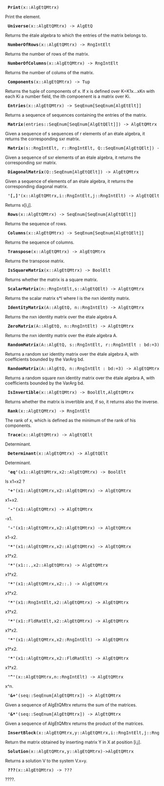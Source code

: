 <pre><b> Print</b>(x::AlgEtQMtrx)</pre>
Print the element.
<pre><b> Universe</b>(x::AlgEtQMtrx) -> AlgEtQ</pre>
Returns the étale algebra to which the entries of the matrix belongs to.
<pre><b> NumberOfRows</b>(x::AlgEtQMtrx) -> RngIntElt</pre>
Returns the number of rows of the matrix.
<pre><b> NumberOfColumns</b>(x::AlgEtQMtrx) -> RngIntElt</pre>
Returns the number of colums of the matrix.
<pre><b> Components</b>(x::AlgEtQMtrx) -> Tup</pre>
Returns the tuple of components of x. If x is defined over K=K1x...xKn with each Ki a number field, the ith compoenent is a matrix over Ki.
<pre><b> Entries</b>(x::AlgEtQMtrx) -> SeqEnum[SeqEnum[AlgEtElt]]</pre>
Returns a sequence of sequences containing the entries of the matrix.
<pre><b> Matrix</b>(entries::SeqEnum[SeqEnum[AlgEtQElt]]) -> AlgEtQMtrx</pre>
Given a sequence of s sequences of r elements of an étale algebra, it returns the corresponding sxr matrix.
<pre><b> Matrix</b>(s::RngIntElt, r::RngIntElt, Q::SeqEnum[AlgEtQElt]) -> AlgEtQMtrx</pre>
Given a sequence of sxr elements of an étale algebra, it returns the corresponding sxr matrix.
<pre><b> DiagonalMatrix</b>(Q::SeqEnum[AlgEtQElt]) -> AlgEtQMtrx</pre>
Given a sequence of elements of an étale algebra, it returns the corresponding diagonal matrix.
<pre><b> '[,]'</b>(x::AlgEtQMtrx,i::RngIntElt,j::RngIntElt) -> AlgEtQElt</pre>
Returns x[i,j].
<pre><b> Rows</b>(x::AlgEtQMtrx) -> SeqEnum[SeqEnum[AlgEtQElt]]</pre>
Returns the sequence of rows.
<pre><b> Columns</b>(x::AlgEtQMtrx) -> SeqEnum[SeqEnum[AlgEtQElt]]</pre>
Returns the sequence of columns.
<pre><b> Transpose</b>(x::AlgEtQMtrx) -> AlgEtQMtrx</pre>
Returns the transpose matrix.
<pre><b> IsSquareMatrix</b>(x::AlgEtQMtrx) -> BoolElt</pre>
Returns whether the matrix is a square matrix.
<pre><b> ScalarMatrix</b>(n::RngIntElt,s::AlgEtQElt) -> AlgEtQMtrx</pre>
Returns the scalar matrix s*I where I is the nxn identity matrix.
<pre><b> IdentityMatrix</b>(A::AlgEtQ, n::RngIntElt) -> AlgEtQMtrx</pre>
Returns the nxn identity matrix over the étale algebra A.
<pre><b> ZeroMatrix</b>(A::AlgEtQ, n::RngIntElt) -> AlgEtQMtrx</pre>
Returns the nxn identity matrix over the étale algebra A.
<pre><b> RandomMatrix</b>(A::AlgEtQ, s::RngIntElt, r::RngIntElt : bd:=3) -> AlgEtQMtrx</pre>
Returns a random sxr identity matrix over the étale algebra A, with coefficients bounded by the VarArg bd.
<pre><b> RandomMatrix</b>(A::AlgEtQ, n::RngIntElt : bd:=3) -> AlgEtQMtrx</pre>
Returns a random square nxn identity matrix over the étale algebra A, with coefficients bounded by the VarArg bd.
<pre><b> IsInvertible</b>(x::AlgEtQMtrx) -> BoolElt,AlgEtQMtrx</pre>
Returns whether the matrix is invertible and, if so, it returns also the inverse.
<pre><b> Rank</b>(x::AlgEtQMtrx) -> RngIntElt</pre>
The rank of x, which is defined as the minimum of the rank of his components.
<pre><b> Trace</b>(x::AlgEtQMtrx) -> AlgEtQElt</pre>
Determinant.
<pre><b> Determinant</b>(x::AlgEtQMtrx) -> AlgEtQElt</pre>
Determinant.
<pre><b> 'eq'</b>(x1::AlgEtQMtrx,x2::AlgEtQMtrx) -> BoolElt</pre>
Is x1=x2 ?
<pre><b> '+'</b>(x1::AlgEtQMtrx,x2::AlgEtQMtrx) -> AlgEtQMtrx</pre>
x1+x2.
<pre><b> '-'</b>(x1::AlgEtQMtrx) -> AlgEtQMtrx</pre>
-x1.
<pre><b> '-'</b>(x1::AlgEtQMtrx,x2::AlgEtQMtrx) -> AlgEtQMtrx</pre>
x1-x2.
<pre><b> '*'</b>(x1::AlgEtQMtrx,x2::AlgEtQMtrx) -> AlgEtQMtrx</pre>
x1*x2.
<pre><b> '*'</b>(x1::.,x2::AlgEtQMtrx) -> AlgEtQMtrx</pre>
x1*x2.
<pre><b> '*'</b>(x1::AlgEtQMtrx,x2::.) -> AlgEtQMtrx</pre>
x1*x2.
<pre><b> '*'</b>(x1::RngIntElt,x2::AlgEtQMtrx) -> AlgEtQMtrx</pre>
x1*x2.
<pre><b> '*'</b>(x1::FldRatElt,x2::AlgEtQMtrx) -> AlgEtQMtrx</pre>
x1*x2.
<pre><b> '*'</b>(x1::AlgEtQMtrx,x2::RngIntElt) -> AlgEtQMtrx</pre>
x1*x2.
<pre><b> '*'</b>(x1::AlgEtQMtrx,x2::FldRatElt) -> AlgEtQMtrx</pre>
x1*x2.
<pre><b> '^'</b>(x::AlgEtQMtrx,n::RngIntElt) -> AlgEtQMtrx</pre>
x^n.
<pre><b> '&+'</b>(seq::SeqEnum[AlgEtQMtrx]) -> AlgEtQMtrx</pre>
Given a sequence of AlgEtQMtrx returns the sum of the matrices.
<pre><b> '&*'</b>(seq::SeqEnum[AlgEtQMtrx]) -> AlgEtQMtrx</pre>
Given a sequence of AlgEtQMtrx returns the product of the matrices.
<pre><b> InsertBlock</b>(x::AlgEtQMtrx,y::AlgEtQMtrx,i::RngIntElt,j::RngIntElt) -> AlgEtQMtrx</pre>
Return the matrix obtained by inserting matrix Y in X at position [i,j].
<pre><b> Solution</b>(x::AlgEtQMtrx,y::AlgEtQMtrx)->AlgEtQMtrx</pre>
Returns a solution V to the system V.x=y.
<pre><b> ???</b>(x::AlgEtQMtrx) -> ???</pre>
????.
